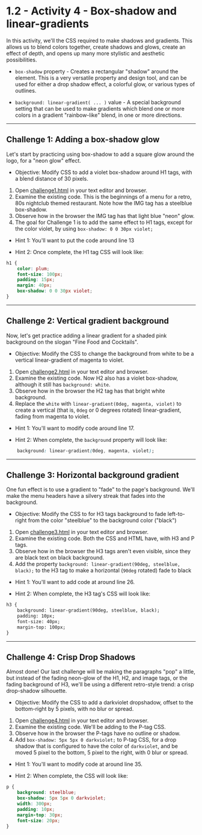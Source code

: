 # 1.2 - Activity 4 - Box-shadow and linear-gradients

In this activity, we'll the CSS required to make shadows and gradients. This
allows us to blend colors together, create shadows and glows, create an effect
of depth, and opens up many more stylistic and aesthetic possibilities.

- `box-shadow` property - Creates a rectangular "shadow" around the element.
  This is a very versatile property and design tool, and can be used for either
  a drop shadow effect, a colorful glow, or various types of outlines.

- `background: linear-gradient( ... )` value - A special background setting
  that can be used to make gradients which blend one or more colors in a
  gradient "rainbow-like" blend, in one or more directions.


-------------


Challenge 1: Adding a box-shadow glow
-----------------------------------------

Let's start by practicing using box-shadow to add a square glow around the
logo, for a "neon glow" effect.

* Objective: Modify CSS to add a violet box-shadow around H1 tags, with a blend
  distance of 30 pixels.

1. Open [challenge1.html](./challenge1.html) in your text editor and browser.
2. Examine the existing code. This is the beginnings of a menu for a retro, 80s
nightclub themed restaurant. Note how the IMG tag has a steelblue box-shadow.
3. Observe how in the browser the IMG tag has that light blue "neon" glow.
4. The goal for Challenge 1 is to add the same effect to H1 tags, except for
the color violet, by using `box-shadow: 0 0 30px violet;`

* Hint 1: You'll want to put the code around line 13

* Hint 2: Once complete, the H1 tag CSS will look like:

```css
h1 {
    color: plum;
    font-size: 100px;
    padding: 15px;
    margin: 40px;
    box-shadow: 0 0 30px violet;
}
```

-------------


Challenge 2: Vertical gradient background
----------------------------------

Now, let's get practice adding a linear gradient for a shaded pink background
on the slogan "Fine Food and Cocktails".

* Objective: Modify the CSS to change the background from white to be a
  vertical linear-gradient of magenta to violet.

1. Open [challenge2.html](./challenge2.html) in your text editor and browser.
2. Examine the existing code. Now H2 also has a violet box-shadow, although it
still has `background: white`.
3. Observe how in the browser the H2 tag has that bright white background.
4. Replace the `white` with `linear-gradient(0deg, magenta, violet)` to create
a vertical (that is, `0deg` or 0 degrees rotated) linear-gradient, fading from
magenta to violet.

- Hint 1: You'll want to modify code around line 17.

- Hint 2: When complete, the `background` property will look like:

```css
    background: linear-gradient(0deg, magenta, violet);
```

-------------



Challenge 3: Horizontal background gradient
----------------------------------

One fun effect is to use a gradient to "fade" to the page's background. We'll
make the menu headers have a silvery streak that fades into the background.

* Objective: Modify the CSS to for H3 tags background to fade left-to-right
  from the color "steelblue" to the background color ("black")

1. Open [challenge3.html](./challenge3.html) in your text editor and browser.
2. Examine the existing code. Both the CSS and HTML have, with H3 and P tags.
3. Observe how in the browser the H3 tags aren't even visible, since they are
black text on black background.
4. Add the property `background: linear-gradient(90deg, steelblue, black);` to
the H3 tag to make a horizontal (`90deg` rotated) fade to black

- Hint 1: You'll want to add code at around line 26.

- Hint 2: When complete, the H3 tag's CSS will look like:

```html
h3 {
    background: linear-gradient(90deg, steelblue, black);
    padding: 10px;
    font-size: 40px;
    margin-top: 100px;
}
```


-------------


Challenge 4: Crisp Drop Shadows
------------------------------------------

Almost done! Our last challenge will be making the paragraphs "pop" a little,
but instead of the fading neon-glow of the H1, H2, and image tags, or the
fading background of H3, we'll be using a different retro-style trend: a crisp
drop-shadow silhouette.

* Objective: Modify the CSS to add a darkviolet dropshadow, offset to the
  bottom-right by 5 pixels, with no blur or spread.

1. Open [challenge4.html](./challenge4.html) in your text editor and browser.
2. Examine the existing code. We'll be adding to the P-tag CSS.
3. Observe how in the browser the P-tags have no outline or shadow.
4. Add `box-shadow: 5px 5px 0 darkviolet;` to P-tag CSS, for a drop shadow that
is configured to have the color of `darkviolet`, and be moved 5 pixel to the
bottom, 5 pixel to the right, with 0 blur or spread.

- Hint 1: You'll want to modify code at around line 35.

- Hint 2: When complete, the CSS will look like:

```css
p {
    background: steelblue;
    box-shadow: 5px 5px 0 darkviolet;
    width: 300px;
    padding: 10px;
    margin-top: 30px;
    font-size: 20px;
}
```

